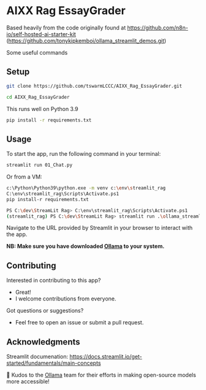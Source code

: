 # AIXX Rag EssayGrader

Based heavily from the code originally found at https://github.com/n8n-io/self-hosted-ai-starter-kit
(https://github.com/tonykipkemboi/ollama_streamlit_demos.git)

Some useful commands

## Setup

```bash
git clone https://github.com/tswarmLCCC/AIXX_Rag_EssayGrader.git
```

```bash
cd AIXX_Rag_EssayGrader
```

This runs well on Python 3.9

```bash
pip install -r requirements.txt
```

## Usage

To start the app, run the following command in your terminal:

```bash
streamlit run 01_Chat.py
```

Or from a VM:
```bash
c:\Python\Python39\python.exe -m venv c:\env\streamlit_rag
C:\env\streamlit_rag\Scripts\Activate.ps1
pip install-r requirements.txt
```

```bash
PS C:\dev\StreamLit Rag> C:\env\streamlit_rag\Scripts\Activate.ps1
(streamlit_rag) PS C:\dev\StreamLit Rag> streamlit run .\ollama_streamlit_demos\01_Chat.py
```

Navigate to the URL provided by Streamlit in your browser to interact with the app.

**NB: Make sure you have downloaded [Ollama](https://ollama.com/) to your system.**

## Contributing

Interested in contributing to this app?

- Great!
- I welcome contributions from everyone.

Got questions or suggestions?

- Feel free to open an issue or submit a pull request.

## Acknowledgments

Streamlit documenation:  https://docs.streamlit.io/get-started/fundamentals/main-concepts



👏 Kudos to the [Ollama](https://ollama.com/) team for their efforts in making open-source models more accessible!
